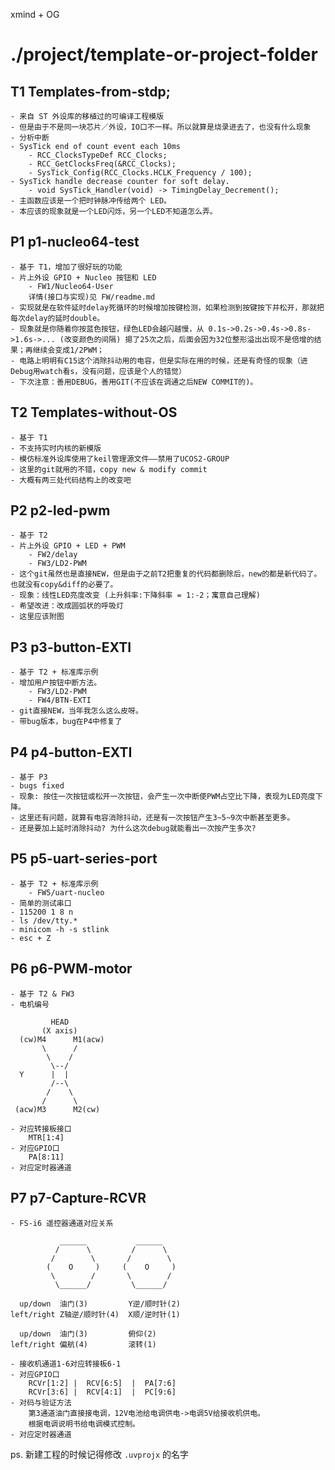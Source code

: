 xmind + OG

# ./project/template-or-project-folder

## T1 Templates-from-stdp;
	- 来自 ST 外设库的移植过的可编译工程模版
	- 但是由于不是同一块芯片／外设，IO口不一样。所以就算是烧录进去了，也没有什么现象
	- 分析中断
	- SysTick end of count event each 10ms
		- RCC_ClocksTypeDef RCC_Clocks;
		- RCC_GetClocksFreq(&RCC_Clocks);
		- SysTick_Config(RCC_Clocks.HCLK_Frequency / 100);
	- SysTick handle decrease counter for soft delay.
		- void SysTick_Handler(void) -> TimingDelay_Decrement();
	- 主函数应该是一个把时钟脉冲传给两个 LED。
	- 本应该的现象就是一个LED闪烁，另一个LED不知道怎么弄。

## P1 p1-nucleo64-test
	- 基于 T1，增加了很好玩的功能
	- 片上外设 GPIO + Nucleo 按钮和 LED
		- FW1/Nucleo64-User
		详情(接口与实现)见 FW/readme.md
	- 实现就是在软件延时delay死循环的时候增加按键检测，如果检测到按键按下并松开，那就把每次delay的延时double。
	- 现象就是你随着你按蓝色按钮，绿色LED会越闪越慢，从 0.1s->0.2s->0.4s->0.8s->1.6s->... (改变颜色的间隔) 摁了25次之后，后面会因为32位整形溢出出现不是倍增的结果；再继续会变成1/2PWM；
	- 电路上明明有C15这个消除抖动用的电容，但是实际在用的时候，还是有奇怪的现象（进Debug用watch看s，没有问题，应该是个人的错觉）
	- 下次注意：善用DEBUG，善用GIT(不应该在调通之后NEW COMMIT的)。

## T2 Templates-without-OS
	- 基于 T1
	- 不支持实时内核的新模版
	- 模仿标准外设库使用了keil管理源文件——禁用了UCOS2-GROUP
	- 这里的git就用的不错，copy new & modify commit
	- 大概有两三处代码结构上的改变吧

## P2 p2-led-pwm
	- 基于 T2
	- 片上外设 GPIO + LED + PWM
		- FW2/delay
		- FW3/LD2-PWM
	- 这个git虽然也是直接NEW，但是由于之前T2把重复的代码都删除后，new的都是新代码了。也就没有copy&diff的必要了。
	- 现象：线性LED亮度改变 (上升斜率:下降斜率 = 1:-2；寓意自己理解)
	- 希望改进：改成圆弧状的呼吸灯
	- 这里应该附图

## P3 p3-button-EXTI
	- 基于 T2 + 标准库示例
	- 增加用户按钮中断方法。
		- FW3/LD2-PWM
		- FW4/BTN-EXTI
	- git直接NEW，当年我怎么这么皮呀。
	- 带bug版本，bug在P4中修复了

## P4 p4-button-EXTI
	- 基于 P3
	- bugs fixed
	- 现象: 按住一次按钮或松开一次按钮，会产生一次中断使PWM占空比下降，表现为LED亮度下降。
	- 这里还有问题，就算有电容消除抖动，还是有一次按钮产生3~5~9次中断甚至更多。
	- 还是要加上延时消除抖动? 为什么这次debug就能看出一次按产生多次?

## P5 p5-uart-series-port
	- 基于 T2 + 标准库示例
		- FW5/uart-nucleo
	- 简单的测试串口
	- 115200 1 8 n
	- ls /dev/tty.*
	- minicom -h -s stlink
	- esc + Z

## P6 p6-PWM-motor
	- 基于 T2 & FW3
	- 电机编号
```
         HEAD
       (X axis)
  (cw)M4      M1(acw)
       \      /
        \    /
         \--/
  Y      |  |
         /--\
        /    \
       /      \
 (acw)M3      M2(cw)
```
	- 对应转接板接口
		MTR[1:4]
	- 对应GPIO口
		PA[8:11]
	- 对应定时器通道

## P7 p7-Capture-RCVR
	- FS-i6 遥控器通道对应关系
```
           ______           ______  
          /      \         /      \ 
         /        \       /        \
        (    O     )     (    O     )
         \        /       \        /
          \______/         \______/

  up/down  油门(3)         Y逆/顺时针(2)
left/right Z轴逆/顺时针(4)  X顺/逆时针(1)

  up/down  油门(3)         俯仰(2)
left/right 偏航(4)         滚转(1)
```
	- 接收机通道1-6对应转接板6-1
	- 对应GPIO口
		RCVr[1:2] |  RCV[6:5]  |  PA[7:6]
		RCVr[3:6] |  RCV[4:1]  |  PC[9:6]
	- 对码与验证方法
		第3通道油门直接接电调，12V电池给电调供电->电调5V给接收机供电。
		根据电调说明书给电调模式控制。
	- 对应定时器通道



ps. 新建工程的时候记得修改 `.uvprojx` 的名字
